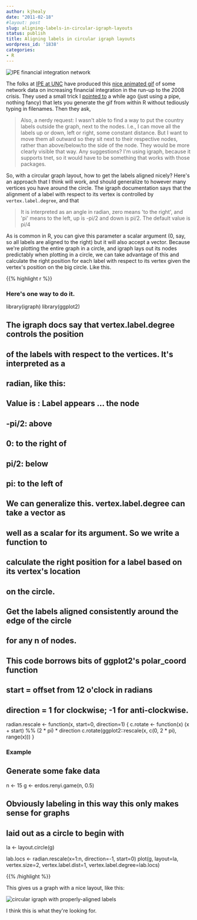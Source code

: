 ```yaml
---
author: kjhealy
date: "2011-02-18"
#layout: post
slug: aligning-labels-in-circular-igraph-layouts
status: publish
title: Aligning labels in circular igraph layouts
wordpress_id: '1838'
categories:
- R
---
```


![IPE financial integration network ](http://kieranhealy.org/files/misc/ipe-unc-graph.png)

The folks at [IPE at UNC](http://ipeatunc.blogspot.com/2011/02/modeling-global-financial-integration.html) have produced this [nice animated gif](http://dl.dropbox.com/u/14507110/pdfout.gif) of some network data on increasing financial integration in the run-up to the 2008 crisis. They used a small trick I [pointed to](http://www.kieranhealy.org/blog/archives/2010/03/04/lists-and-loops-in-r/) a while ago (just using a pipe, nothing fancy) that lets you generate the gif from within R without tediously typing in filenames. Then they ask,

> Also, a nerdy request: I wasn't able to find a way to put the country labels outside the graph, next to the nodes. I.e., I can move all the labels up or down, left or right, some constant distance. But I want to move them all outward so they sit next to their respective nodes, rather than above/below/to the side of the node. They would be more clearly visible that way. Any suggestions? I'm using igraph, because it supports tnet, so it would have to be something that works with those packages.

So, with a circular graph layout, how to get the labels aligned nicely? Here's an approach that I think will work, and should generalize to however many vertices you have around the circle. The igraph documentation says that the alignment of a label with respect to its vertex is controlled by `vertex.label.degree`, and that

> It is interpreted as an angle in radian, zero means 'to the right', and 'pi' means to the left, up is -pi/2 and down is pi/2. The default value is pi/4

As is common in R, you can give this parameter a scalar argument (0, say, so all labels are aligned to the right) but it will also accept a vector. Because we're plotting the entire graph in a circle, and igraph lays out its nodes predictably when plotting in a circle, we can take advantage of this and calculate the right position for each label with respect to its vertex given the vertex's position on the big circle. Like this.

{{% highlight r %}}

### Here's one way to do it.

library(igraph)
library(ggplot2)

## The igraph docs say that vertex.label.degree controls the position
## of the labels with respect to the vertices. It's interpreted as a
## radian, like this:
##
## Value is : Label appears ... the node
## -pi/2: above
## 0: to the right of
## pi/2: below
## pi: to the left of
##
## We can generalize this. vertex.label.degree can take a vector as
## well as a scalar for its argument. So we write a function to 
## calculate the right position for a label based on its vertex's location
## on the circle.

## Get the labels aligned consistently around the edge of the circle
## for any n of nodes.
## This code borrows bits of ggplot2's polar_coord function
## start = offset from 12 o'clock in radians
## direction = 1 for clockwise; -1 for anti-clockwise.

radian.rescale <- function(x, start=0, direction=1) {
  c.rotate <- function(x) (x + start) %% (2 * pi) * direction
  c.rotate(ggplot2::rescale(x, c(0, 2 * pi), range(x)))
}

### Example
## Generate some fake data
n <- 15
g <- erdos.renyi.game(n, 0.5)
## Obviously labeling in this way this only makes sense for graphs
## laid out as a circle to begin with
la <- layout.circle(g)

lab.locs <- radian.rescale(x=1:n, direction=-1, start=0)
plot(g, layout=la, vertex.size=2, vertex.label.dist=1,
     vertex.label.degree=lab.locs)

{{% /highlight %}}

This gives us a graph with a nice layout, like this:

![circular igraph with properly-aligned labels](http://kieranhealy.org/files/misc/circle-labels.png)

I think this is what they're looking for.
